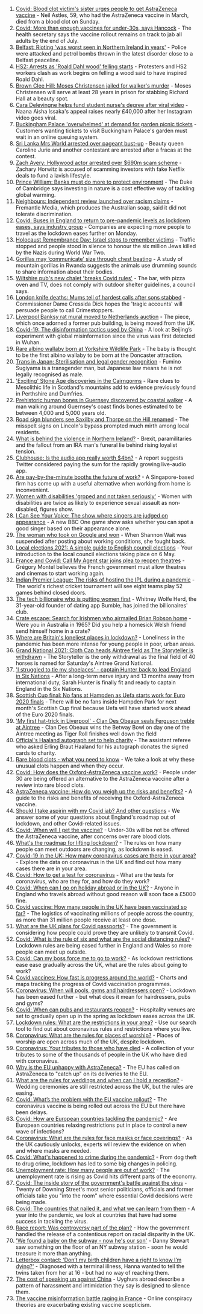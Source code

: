 1. [Covid: Blood clot victim's sister urges people to get AstraZeneca vaccine](https://www.bbc.co.uk/news/uk-56675665) - Neil Astles, 59, who had the AstraZeneca vaccine in March, died from a blood clot on Sunday.
2. [Covid: More than enough vaccines for under-30s, says Hancock](https://www.bbc.co.uk/news/uk-56672504) - The health secretary says the vaccine rollout remains on track to jab all adults by the end of July.
3. [Belfast: Rioting 'was worst seen in Northern Ireland in years'](https://www.bbc.co.uk/news/uk-northern-ireland-56664868) - Police were attacked and petrol bombs thrown in the latest disorder close to a Belfast peaceline.
4. [HS2: Arrests as 'Roald Dahl wood' felling starts](https://www.bbc.co.uk/news/uk-england-beds-bucks-herts-56679977) - Protesters and HS2 workers clash as work begins on felling a wood said to have inspired Roald Dahl.
5. [Brown Clee Hill: Moses Christensen jailed for walker's murder](https://www.bbc.co.uk/news/uk-england-shropshire-56675533) - Moses Christensen will serve at least 28 years in prison for stabbing Richard Hall at a beauty spot.
6. [Cara Delevingne helps fund student nurse's degree after viral video](https://www.bbc.co.uk/news/uk-england-nottinghamshire-56673985) - Naana Aisha Issaka's appeal raises nearly £40,000 after her Instagram video goes viral.
7. [Buckingham Palace 'overwhelmed' at demand for garden picnic tickets](https://www.bbc.co.uk/news/uk-england-london-56677601) - Customers wanting tickets to visit Buckingham Palace's garden must wait in an online queuing system.
8. [Sri Lanka Mrs World arrested over pageant bust-up](https://www.bbc.co.uk/news/world-asia-56675193) - Beauty queen Caroline Jurie and another contestant are arrested after a fracas at the contest.
9. [Zach Avery: Hollywood actor arrested over $690m scam scheme](https://www.bbc.co.uk/news/world-us-canada-56675616) - Zachary Horwitz is accused of scamming investors with fake Netflix deals to fund a lavish lifestyle.
10. [Prince William: Banks must do more to protect environment](https://www.bbc.co.uk/news/business-56681050) - The Duke of Cambridge says investing in nature is a cost effective way of tackling global warming.
11. [Neighbours: Independent review launched over racism claims](https://www.bbc.co.uk/news/entertainment-arts-56677641) - Fremantle Media, which produces the Australian soap, said it did not tolerate discrimination.
12. [Covid: Buses in England to return to pre-pandemic levels as lockdown eases, says industry group](https://www.bbc.co.uk/news/uk-56676970) - Companies are expecting more people to travel as the lockdown eases further on Monday.
13. [Holocaust Remembrance Day: Israel stops to remember victims](https://www.bbc.co.uk/news/world-middle-east-56677691) - Traffic stopped and people stood in silence to honour the six million Jews killed by the Nazis during World War Two.
14. [Gorillas may ‘communicate’ size through chest beating](https://www.bbc.co.uk/news/science-environment-56678000) - A study of mountain gorillas in Rwanda suggests the animals use drumming sounds to share information about their bodies.
15. [Wiltshire pub's new chalet 'breaks Covid rules'](https://www.bbc.co.uk/news/uk-england-wiltshire-56666447) - The bar, with pizza oven and TV, does not comply with outdoor shelter guidelines, a council says.
16. [London knife deaths: Mums tell of hardest calls after sons stabbed](https://www.bbc.co.uk/news/uk-england-london-56660560) - Commissioner Dame Cressida Dick hopes the 'tragic accounts' will persuade people to call Crimestoppers.
17. [Liverpool Banksy rat mural moved to Netherlands auction](https://www.bbc.co.uk/news/uk-england-merseyside-56677331) - The piece, which once adorned a former pub building, is being moved from the UK.
18. [Covid-19: The disinformation tactics used by China](https://www.bbc.co.uk/news/world-asia-china-56513257) - A look at Beijing’s experiment with global misinformation since the virus was first detected in Wuhan.
19. [Rare albino wallaby born at Yorkshire Wildlife Park](https://www.bbc.co.uk/news/uk-england-south-yorkshire-56673754) - The baby is thought to be the first albino wallaby to be born at the Doncaster attraction.
20. [Trans in Japan: Sterilisation and legal gender recognition](https://www.bbc.co.uk/news/world-asia-56670164) - Fumino Sugiyama is a transgender man, but Japanese law means he is not legally recognised as male.
21. ['Exciting' Stone Age discoveries in the Cairngorms](https://www.bbc.co.uk/news/uk-scotland-north-east-orkney-shetland-56661834) - Rare clues to Mesolithic life in Scotland's mountains add to evidence previously found in Perthshire and Dumfries.
22. [Prehistoric human bones in Guernsey discovered by coastal walker](https://www.bbc.co.uk/news/world-europe-guernsey-56663491) - A man walking around Guernsey's coast finds bones estimated to be between 4,000 and 5,000 years old.
23. [Road sign blunders see Saxilby and Thorpe on the Hill renamed](https://www.bbc.co.uk/news/uk-england-lincolnshire-56662310) - The misspelt signs on Lincoln's bypass prompted much mirth among local residents.
24. [What is behind the violence in Northern Ireland?](https://www.bbc.co.uk/news/uk-northern-ireland-56664378) - Brexit, paramilitaries and the fallout from an IRA man's funeral lie behind rising loyalist tension.
25. [Clubhouse: Is the audio app really worth $4bn?](https://www.bbc.co.uk/news/technology-56676214) - A report suggests Twitter considered paying the sum for the rapidly growing live-audio app.
26. [Are pay-by-the-minute booths the future of work?](https://www.bbc.co.uk/news/business-56492376) - A Singapore-based firm has come up with a useful alternative when working from home is inconvenient.
27. [Women with disabilities 'groped and not taken seriously'](https://www.bbc.co.uk/news/uk-wales-56664969) - Women with disabilities are twice as likely to experience sexual assault as non-disabled, figures show.
28. [I Can See Your Voice: The show where singers are judged on appearance](https://www.bbc.co.uk/news/entertainment-arts-55950360) - A new BBC One game show asks whether you can spot a good singer based on their appearance alone.
29. [The woman who took on Google and won](https://www.bbc.co.uk/news/technology-56659212) - When Shannon Wait was suspended after posting about working conditions, she fought back.
30. [Local elections 2021: A simple guide to English council elections](https://www.bbc.co.uk/news/uk-politics-56562354) - Your introduction to the local council elections taking place on 6 May.
31. [France and Covid: Call My Agent star joins plea to reopen theatres](https://www.bbc.co.uk/news/world-europe-56663222) - Grégory Montel believes the French government must allow theatres and cinemas to start working again.
32. [Indian Premier League: The risks of hosting the IPL during a pandemic](https://www.bbc.co.uk/news/world-asia-india-56637098) - The world's richest cricket tournament will see eight teams play 52 games behind closed doors.
33. [The tech billionaire who is putting women first](https://www.bbc.co.uk/news/technology-56662100) - Whitney Wolfe Herd, the 31-year-old founder of dating app Bumble, has joined the billionaires' club.
34. [Crate escape: Search for Irishmen who airmailed Brian Robson home](https://www.bbc.co.uk/news/uk-northern-ireland-56648439) - Were you in Australia in 1965? Did you help a homesick Welsh friend send himself home in a crate?
35. [Where are Britain's loneliest places in lockdown?](https://www.bbc.co.uk/news/education-56664180) - Loneliness in the pandemic has been more intense for young people in poor, urban areas.
36. [Grand National 2021: Cloth Cap heads Aintree field as The Storyteller is withdrawn](https://www.bbc.co.uk/sport/horse-racing/56665005) - The Storyteller is the only withdrawal as the final field of 40 horses is named for Saturday's Aintree Grand National.
37. ['I struggled to tie my shoelaces' - captain Hunter back to lead England in Six Nations](https://www.bbc.co.uk/sport/rugby-union/56676267) - After a long-term nerve injury and 13 months away from international duty, Sarah Hunter is finally fit and ready to captain England in the Six Nations.
38. [Scottish Cup final: No fans at Hampden as Uefa starts work for Euro 2020 finals](https://www.bbc.co.uk/sport/football/56675812) - There will be no fans inside Hampden Park for next month's Scottish Cup final because Uefa will have started work ahead of the Euro 2020 finals.
39. ['My first hat-trick in Liverpool' - Clan Des Obeaux seals Ferguson treble at Aintree](https://www.bbc.co.uk/sport/horse-racing/56679417) - Clan Des Obeaux wins the Betway Bowl on day one of the Aintree meeting as Tiger Roll finishes well down the field
40. [Official's Haaland autograph set to help charity](https://www.bbc.co.uk/sport/football/56680375) - The assistant referee who asked Erling Braut Haaland for his autograph donates the signed cards to charity.
41. [Rare blood clots - what you need to know](https://www.bbc.co.uk/news/health-56674796) - We take a look at why these unusual clots happen and when they occur.
42. [Covid: How does the Oxford-AstraZeneca vaccine work?](https://www.bbc.co.uk/news/health-55302595) - People under 30 are being offered an alternative to the AstraZeneca vaccine after a review into rare blood clots.
43. [AstraZeneca vaccine: How do you weigh up the risks and benefits?](https://www.bbc.co.uk/news/explainers-56665396) - A guide to the risks and benefits of receiving the Oxford-AstraZeneca vaccine.
44. [Should I take aspirin with my Covid jab? And other questions](https://www.bbc.co.uk/news/world-asia-china-51176409) - We answer some of your questions about England's roadmap out of lockdown, and other Covid-related issues.
45. [Covid: When will I get the vaccine?](https://www.bbc.co.uk/news/health-55045639) - Under-30s will be not be offered the AstraZeneca vaccine, after concerns over rare blood clots.
46. [What's the roadmap for lifting lockdown?](https://www.bbc.co.uk/news/explainers-52530518) - The rules on how many people can meet outdoors are changing, as lockdown is eased.
47. [Covid-19 in the UK: How many coronavirus cases are there in your area?](https://www.bbc.co.uk/news/uk-51768274) - Explore the data on coronavirus in the UK and find out how many cases there are in your area.
48. [Covid: How to get a test for coronavirus](https://www.bbc.co.uk/news/health-51943612) - What are the tests for coronavirus, who are they for, and how do they work?
49. [Covid: When can I go on holiday abroad or in the UK?](https://www.bbc.co.uk/news/explainers-52646738) - Anyone in England who travels abroad without good reason will soon face a £5000 fine.
50. [Covid vaccine: How many people in the UK have been vaccinated so far?](https://www.bbc.co.uk/news/health-55274833) - The logistics of vaccinating millions of people across the country, as more than 31 million people receive at least one dose.
51. [What are the UK plans for Covid passports?](https://www.bbc.co.uk/news/explainers-55718553) - The government is considering how people could prove they are unlikely to transmit Covid.
52. [Covid: What is the rule of six and what are the social distancing rules?](https://www.bbc.co.uk/news/uk-51506729) - Lockdown rules are being eased further in England and Wales so more people can meet up outside.
53. [Covid: Can my boss force me to go to work?](https://www.bbc.co.uk/news/business-52567567) - As lockdown restrictions ease ease gradually across the UK, what are the rules about going to work?
54. [Covid vaccines: How fast is progress around the world?](https://www.bbc.co.uk/news/world-56237778) - Charts and maps tracking the progress of Covid vaccination programmes.
55. [Coronavirus: When will pools, gyms and hairdressers open?](https://www.bbc.co.uk/news/explainers-53349989) - Lockdown has been eased further - but what does it mean for hairdressers, pubs and gyms?
56. [Covid: When can pubs and restaurants reopen?](https://www.bbc.co.uk/news/business-52977388) - Hospitality venues are set to gradually open up in the spring as lockdown eases across the UK.
57. [Lockdown rules: What are the restrictions in your area?](https://www.bbc.co.uk/news/uk-54373904) - Use our search tool to find out about coronavirus rules and restrictions where you live.
58. [Coronavirus: What are the rules for places of worship?](https://www.bbc.co.uk/news/explainers-53219921) - Places of worship are open across much of the UK, despite lockdown.
59. [Coronavirus: Your tributes to those who have died](https://www.bbc.co.uk/news/uk-52676411) - A collection of your tributes to some of the thousands of people in the UK who have died with coronavirus.
60. [Why is the EU unhappy with AstraZeneca?](https://www.bbc.co.uk/news/56483766) - The EU has called on AstraZeneca to "catch up" on its deliveries to the EU.
61. [What are the rules for weddings and when can I hold a reception?](https://www.bbc.co.uk/news/explainers-52811509) - Wedding ceremonies are still restricted across the UK, but the rules are easing.
62. [Covid: What’s the problem with the EU vaccine rollout?](https://www.bbc.co.uk/news/explainers-52380823) - The coronavirus vaccine is being rolled out across the EU but there have been delays.
63. [Covid: How are European countries tackling the pandemic?](https://www.bbc.co.uk/news/explainers-53640249) - Are European countries relaxing restrictions put in place to control a new wave of infections?
64. [Coronavirus: What are the rules for face masks or face coverings?](https://www.bbc.co.uk/news/health-51205344) - As the UK cautiously unlocks, experts will review the evidence on when and where masks are needed.
65. [Covid: What's happened to crime during the pandemic?](https://www.bbc.co.uk/news/56463680) - From dog theft to drug crime, lockdown has led to some big changes in policing.
66. [Unemployment rate: How many people are out of work?](https://www.bbc.co.uk/news/business-52660591) - The unemployment rate is rising as Covid hits different parts of the economy.
67. [Covid: The inside story of the government's battle against the virus](https://www.bbc.co.uk/news/uk-politics-56361599) - Twenty of Downing Street's most senior politicians, officials and former officials take you "into the room" where essential Covid decisions were being made.
68. [Covid: The countries that nailed it, and what we can learn from them](https://www.bbc.co.uk/news/uk-56455030) - A year into the pandemic, we look at countries that have had some success in tackling the virus.
69. [Race report: Was controversy part of the plan?](https://www.bbc.co.uk/news/uk-politics-56578839) - How the government handled the release of a contentious report on racial disparity in the UK.
70. ['We found a baby on the subway - now he's our son'](https://www.bbc.co.uk/news/stories-56409764) - Danny Stewart saw something on the floor of an NY subway station - soon he would treasure it more than anything.
71. [Letterbox contact: ‘Don’t my birth children have a right to know I’m dying?'](https://www.bbc.co.uk/news/stories-56576285) - Diagnosed with a terminal illness, Hanna wanted to tell the twins taken from her at 16 - but had no way of reaching them.
72. [The cost of speaking up against China](https://www.bbc.co.uk/news/world-asia-china-56563449) - Uyghurs abroad describe a pattern of harassment and intimidation they say is designed to silence them.
73. [The vaccine misinformation battle raging in France](https://www.bbc.co.uk/news/blogs-trending-56526265) - Online conspiracy theories are exacerbating existing vaccine scepticism.
